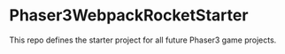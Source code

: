 # Phaser3WebpackRocketStarter
This repo defines the starter project for all future Phaser3 game projects.
